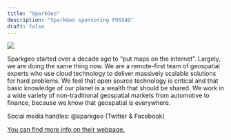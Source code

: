 ```yaml
---
title: "SparkGeo"
description: "SparkGeo sponsoring FOSS4G"
draft: false
---
```


![](/images/sponsor/sparkgeo-logo-black.svg)

Sparkgeo started over a decade ago to “put maps on the internet”. Largely, we are doing the same thing now. We are a remote-first team of geospatial experts who use cloud technology to deliver massively scalable solutions for hard problems. We feel that open source technology is critical and that basic knowledge of our planet is a wealth that should be shared. We work in a wide variety of non-traditional geospatial markets from automotive to finance, because we know that geospatial is everywhere.

Social media handles: @sparkgeo (Twitter & Facebook)

[You can find more info on their webpage.](https://www.sparkgeo.com)
